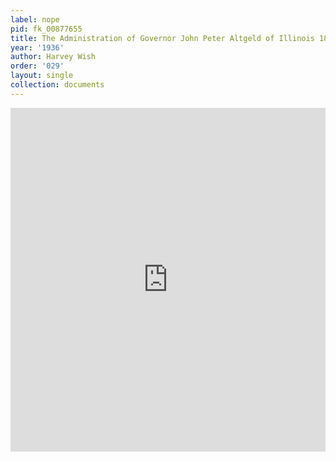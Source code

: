 ```yaml
---
label: nope
pid: fk_00877655
title: The Administration of Governor John Peter Altgeld of Illinois 1893-1897
year: '1936'
author: Harvey Wish
order: '029'
layout: single
collection: documents
---
```

<iframe src="https://northwestern.app.box.com/embed/s/ognrih2h8rmhgqj0e6fdt7e5mo783z4y?sortColumn=date&view=list" width="100%" height="550" frameborder="0" allowfullscreen webkitallowfullscreen msallowfullscreen></iframe>

